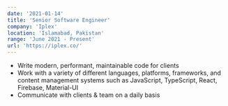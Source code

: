 ```yaml
---
date: '2021-01-14'
title: 'Senior Software Engineer'
company: 'Iplex'
location: 'Islamabad, Pakistan'
range: 'June 2021 - Present'
url: 'https://iplex.co/'
---
```


- Write modern, performant, maintainable code for clients
- Work with a variety of different languages, platforms, frameworks, and content management systems such as JavaScript, TypeScript, React, Firebase, Material-UI
- Communicate with clients & team on a daily basis
